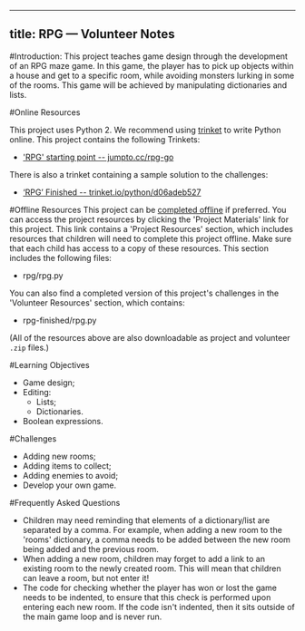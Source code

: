 
---
title: RPG — Volunteer Notes
---

#Introduction:
This project teaches game design through the development of an RPG maze game. In this game, the player has to pick up objects within a house and get to a specific room, while avoiding monsters lurking in some of the rooms. This game will be achieved by manipulating dictionaries and lists.

#Online Resources

This project uses Python 2. We recommend using [trinket](https://trinket.io/) to write Python online. This project contains the following Trinkets:

+ ['RPG' starting point -- jumpto.cc/rpg-go](http://jumpto.cc/rpg-go)

There is also a trinket containing a sample solution to the challenges:

+ [‘RPG’ Finished -- trinket.io/python/d06adeb527](https://trinket.io/python/d06adeb527)

#Offline Resources
This project can be [completed offline](https://www.codeclubprojects.org/en-GB/resources/python-working-offline/) if preferred. You can access the project resources by clicking the 'Project Materials' link for this project. This link contains a 'Project Resources' section, which includes resources that children will need to complete this project offline. Make sure that each child has access to a copy of these resources. This section includes the following files:

+ rpg/rpg.py

You can also find a completed version of this project's challenges in the 'Volunteer Resources' section, which contains:

+ rpg-finished/rpg.py

(All of the resources above are also downloadable as project and volunteer `.zip` files.)

#Learning Objectives
+ Game design;
+ Editing:
	+ Lists;
	+ Dictionaries.
+ Boolean expressions.

#Challenges
+ Adding new rooms;
+ Adding items to collect;
+ Adding enemies to avoid;
+ Develop your own game.

#Frequently Asked Questions
+ Children may need reminding that elements of a dictionary/list are separated by a comma. For example, when adding a new room to the 'rooms' dictionary, a comma needs to be added between the new room being added and the previous room.
+ When adding a new room, children may forget to add a link to an existing room to the newly created room. This will mean that children can leave a room, but not enter it!
+ The code for checking whether the player has won or lost the game needs to be indented, to ensure that this check is performed upon entering each new room. If the code isn't indented, then it sits outside of the main game loop and is never run.

